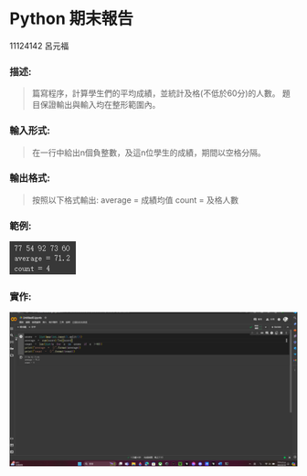 # Python 期末報告
11124142 呂元福
<br>

### 描述:
>  篇寫程序，計算學生們的平均成績，並統計及格(不低於60分)的人數。
>  題目保證輸出與輸入均在整形範圍內。
### 輸入形式:
>  在一行中給出n個負整數，及這n位學生的成績，期間以空格分隔。
### 輸出格式:
>按照以下格式輸出:
average = 成績均值
count = 及格人數
### 範例:
![](1.png)
### 實作:
![](text.png)
